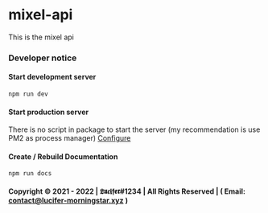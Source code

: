 # mixel-api

This is the mixel api

### Developer notice

#### Start development server

`npm run dev`

#### Start production server

There is no script in package to start the server (my recommendation is use PM2 as process manager) [Configure](ecosystem.config.js)

#### Create / Rebuild Documentation

`npm run docs`

#### Copyright © 2021 - 2022 | 𝕷𝖚𝖈𝖎𝖋𝖊𝖗#1234 | All Rights Reserved | ( Email: contact@lucifer-morningstar.xyz )
